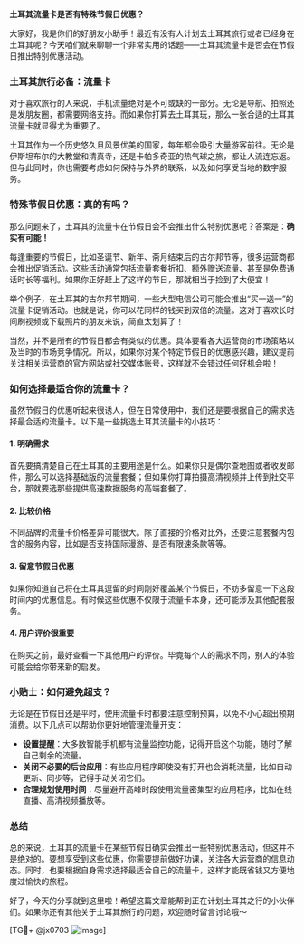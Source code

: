 **土耳其流量卡是否有特殊节假日优惠？**

大家好，我是你们的好朋友小助手！最近有没有人计划去土耳其旅行或者已经身在土耳其呢？今天咱们就来聊聊一个非常实用的话题——土耳其流量卡是否会在节假日推出特别优惠活动。

### 土耳其旅行必备：流量卡

对于喜欢旅行的人来说，手机流量绝对是不可或缺的一部分。无论是导航、拍照还是发朋友圈，都需要网络支持。而如果你打算去土耳其玩，那么一张合适的土耳其流量卡就显得尤为重要了。

土耳其作为一个历史悠久且风景优美的国家，每年都会吸引大量游客前往。无论是伊斯坦布尔的大教堂和清真寺，还是卡帕多奇亚的热气球之旅，都让人流连忘返。但与此同时，你也需要考虑如何保持与外界的联系，以及如何享受当地的数字服务。

### 特殊节假日优惠：真的有吗？

那么问题来了，土耳其的流量卡在节假日会不会推出什么特别优惠呢？答案是：**确实有可能！**

每逢重要的节假日，比如圣诞节、新年、斋月结束后的古尔邦节等，很多运营商都会推出促销活动。这些活动通常包括流量套餐折扣、额外赠送流量、甚至是免费通话时长等福利。如果你正好赶上了这样的节日，那就相当于捡到了大便宜！

举个例子，在土耳其的古尔邦节期间，一些大型电信公司可能会推出“买一送一”的流量卡促销活动。也就是说，你可以花同样的钱买到双倍的流量。这对于喜欢长时间刷视频或下载照片的朋友来说，简直太划算了！

当然，并不是所有的节假日都会有类似的优惠。具体要看各大运营商的市场策略以及当时的市场竞争情况。所以，如果你对某个特定节假日的优惠感兴趣，建议提前关注相关运营商的官方网站或社交媒体账号，这样就不会错过任何好机会啦！

### 如何选择最适合你的流量卡？

虽然节假日的优惠听起来很诱人，但在日常使用中，我们还是要根据自己的需求选择最合适的流量卡。以下是一些挑选土耳其流量卡的小技巧：

#### 1. **明确需求**
   首先要搞清楚自己在土耳其的主要用途是什么。如果你只是偶尔查地图或者收发邮件，那么可以选择基础版的流量套餐；但如果你打算拍摄高清视频并上传到社交平台，那就要选那些提供高速数据服务的高端套餐了。

#### 2. **比较价格**
   不同品牌的流量卡价格差异可能很大。除了直接的价格对比外，还要注意套餐内包含的服务内容，比如是否支持国际漫游、是否有限速条款等等。

#### 3. **留意节假日优惠**
   如果你知道自己将在土耳其逗留的时间刚好覆盖某个节假日，不妨多留意一下这段时间内的优惠信息。有时候这些优惠不仅限于流量卡本身，还可能涉及其他配套服务。

#### 4. **用户评价很重要**
   在购买之前，最好查看一下其他用户的评价。毕竟每个人的需求不同，别人的体验可能会给你带来新的启发。

### 小贴士：如何避免超支？

无论是在节假日还是平时，使用流量卡时都要注意控制预算，以免不小心超出预期消费。以下几点可以帮助你更好地管理流量开支：

- **设置提醒**：大多数智能手机都有流量监控功能，记得开启这个功能，随时了解自己剩余的流量。
- **关闭不必要的后台应用**：有些应用程序即使没有打开也会消耗流量，比如自动更新、同步等，记得手动关闭它们。
- **合理规划使用时间**：尽量避开高峰时段使用流量密集型的应用程序，比如在线直播、高清视频播放等。

### 总结

总的来说，土耳其的流量卡在某些节假日确实会推出一些特别优惠活动，但这并不是绝对的。要想享受到这些优惠，你需要提前做好功课，关注各大运营商的信息动态。同时，也要根据自身需求选择最适合自己的流量卡，这样才能既省钱又方便地度过愉快的旅程。

好了，今天的分享就到这里啦！希望这篇文章能帮到正在计划土耳其之行的小伙伴们。如果你还有其他关于土耳其旅行的问题，欢迎随时留言讨论哦～

[TG💪+ @jx0703 ![Image](https://github.com/user-attachments/assets/dbca1d08-cadb-493c-b0ec-ad6f7a83f270)]
